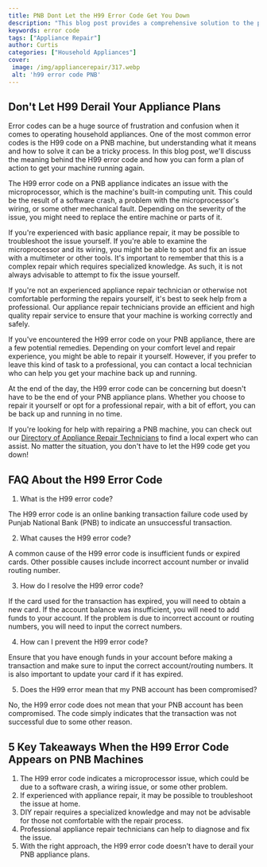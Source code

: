 ```yaml
---
title: PNB Dont Let the H99 Error Code Get You Down
description: "This blog post provides a comprehensive solution to the puzzling H99 error code that can all-too-often be a source of frustration for PNB customers Get the know-how and the tips to get you back on the road to success"
keywords: error code
tags: ["Appliance Repair"]
author: Curtis
categories: ["Household Appliances"]
cover: 
 image: /img/appliancerepair/317.webp
 alt: 'h99 error code PNB'
---
```

## Don't Let H99 Derail Your Appliance Plans

Error codes can be a huge source of frustration and confusion when it comes to operating household appliances. One of the most common error codes is the H99 code on a PNB machine, but understanding what it means and how to solve it can be a tricky process. In this blog post, we'll discuss the meaning behind the H99 error code and how you can form a plan of action to get your machine running again.

The H99 error code on a PNB appliance indicates an issue with the microprocessor, which is the machine's built-in computing unit. This could be the result of a software crash, a problem with the microprocessor's wiring, or some other mechanical fault. Depending on the severity of the issue, you might need to replace the entire machine or parts of it.

If you're experienced with basic appliance repair, it may be possible to troubleshoot the issue yourself. If you're able to examine the microprocessor and its wiring, you might be able to spot and fix an issue with a multimeter or other tools. It's important to remember that this is a complex repair which requires specialized knowledge. As such, it is not always advisable to attempt to fix the issue yourself.

If you're not an experienced appliance repair technician or otherwise not comfortable performing the repairs yourself, it's best to seek help from a professional. Our appliance repair technicians provide an efficient and high quality repair service to ensure that your machine is working correctly and safely.

If you've encountered the H99 error code on your PNB appliance, there are a few potential remedies. Depending on your comfort level and repair experience, you might be able to repair it yourself. However, if you prefer to leave this kind of task to a professional, you can contact a local technician who can help you get your machine back up and running.

At the end of the day, the H99 error code can be concerning but doesn't have to be the end of your PNB appliance plans. Whether you choose to repair it yourself or opt for a professional repair, with a bit of effort, you can be back up and running in no time. 

If you're looking for help with repairing a PNB machine, you can check out our [Directory of Appliance Repair Technicians](./pages/appliance-repair-technicians) to find a local expert who can assist. No matter the situation, you don't have to let the H99 code get you down!

## FAQ About the H99 Error Code

1. What is the H99 error code?

The H99 error code is an online banking transaction failure code used by Punjab National Bank (PNB) to indicate an unsuccessful transaction.

2. What causes the H99 error code? 

A common cause of the H99 error code is insufficient funds or expired cards. Other possible causes include incorrect account number or invalid routing number.

3. How do I resolve the H99 error code?

If the card used for the transaction has expired, you will need to obtain a new card. If the account balance was insufficient, you will need to add funds to your account. If the problem is due to incorrect account or routing numbers, you will need to input the correct numbers.

4. How can I prevent the H99 error code?

Ensure that you have enough funds in your account before making a transaction and make sure to input the correct account/routing numbers. It is also important to update your card if it has expired.

5. Does the H99 error mean that my PNB account has been compromised?

No, the H99 error code does not mean that your PNB account has been compromised. The code simply indicates that the transaction was not successful due to some other reason.

## 5 Key Takeaways When the H99 Error Code Appears on PNB Machines

1. The H99 error code indicates a microprocessor issue, which could be due to a software crash, a wiring issue, or some other problem. 
2. If experienced with appliance repair, it may be possible to troubleshoot the issue at home. 
3. DIY repair requires a specialized knowledge and may not be advisable for those not comfortable with the repair process. 
4. Professional appliance repair technicians can help to diagnose and fix the issue. 
5. With the right approach, the H99 error code doesn't have to derail your PNB appliance plans.
